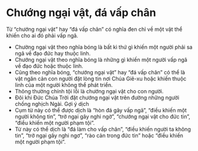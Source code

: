 # Chướng ngại vật, đá vấp chân

Từ “chướng ngại vật” hay “đá vấp chân” có nghĩa đen chỉ về một vật thể khiến cho ai đó phải vấp ngã.
- Chường ngại vật theo nghĩa bóng là bất kì thứ gì khiến một người phải sa ngã về đạo đức hay thuộc linh. 
- Chướng ngại vật theo nghĩa bóng là những gì khiến một người vấp ngã về đạo đức hoặc thuộc linh.   
- Cũng theo nghĩa bóng, “chướng ngại vật” hay “đá vấp chân” có thể là vật ngăn cản con người đặt lòng tin nơi Chúa Giê-xu hoặc khiến thuộc linh của một người không thể phát triển. 
- Thông thường chính tội lỗi là chướng ngại vật cho con người. 
- Đôi khi Đức Chúa Trời đặt chướng ngại vật trên đường những người chống nghịch Ngài. 
Gợi ý dịch
- Cụm từ này có thể được dịch là “hòn đá gây vấp ngã”, “điều khiến một người không tin”, “trở ngại gây nghi ngờ”, “chướng ngại vật cho đức tin”, “điều khiến một người phạm tội”. 
- Từ này có thể dịch là “đá làm cho vấp chân”, “điều khiến người ta không tin”, “trở ngại gây nghi ngơ”, “rào cản trong đức tin” hoặc “điều khiến một người phạm tội”.

